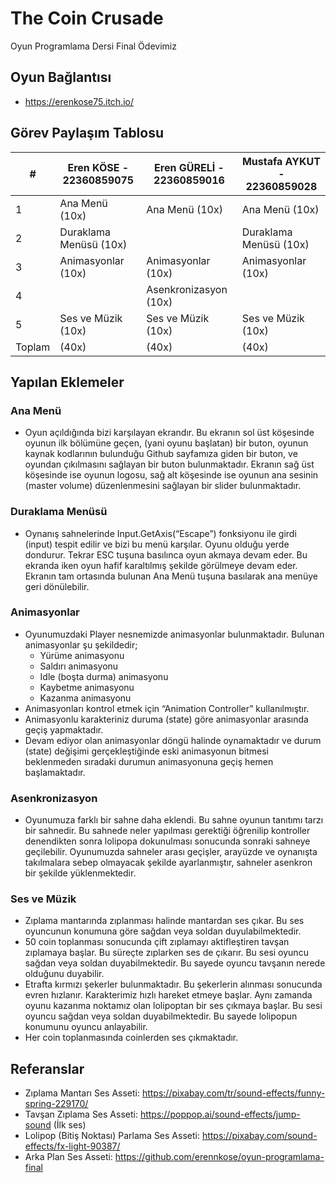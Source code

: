 # The Coin Crusade
Oyun Programlama Dersi Final Ödevimiz

## Oyun Bağlantısı
 -  https://erenkose75.itch.io/
   
## Görev Paylaşım Tablosu
| #      | Eren KÖSE - 22360859075                 | Eren GÜRELİ - 22360859016                 | Mustafa AYKUT - 22360859028                 |
|--------|-----------------------------------------|-------------------------------------------|---------------------------------------------|
| 1      | Ana Menü (10x)                          | Ana Menü (10x)                            | Ana Menü (10x)                              |
| 2      | Duraklama Menüsü (10x)                  |                                           | Duraklama Menüsü (10x)                      |
| 3      | Animasyonlar (10x)                      | Animasyonlar (10x)                        | Animasyonlar (10x)                          |
| 4      |                                         | Asenkronizasyon (10x)                     |                                             |
| 5      | Ses ve Müzik (10x)                      |  Ses ve Müzik (10x)                       | Ses ve Müzik (10x)                          |
| Toplam | (40x)                                   |  (40x)                                    | (40x)                                       |

## Yapılan Eklemeler

### Ana Menü
- Oyun açıldığında bizi karşılayan ekrandır. Bu ekranın sol üst köşesinde oyunun ilk bölümüne geçen, (yani oyunu başlatan) bir buton, oyunun kaynak kodlarının bulunduğu Github sayfamıza giden bir buton, ve oyundan çıkılmasını sağlayan bir buton bulunmaktadır. Ekranın sağ üst köşesinde ise oyunun logosu, sağ alt köşesinde ise oyunun ana sesinin (master volume) düzenlenmesini sağlayan bir slider bulunmaktadır.

### Duraklama Menüsü
- Oynanış sahnelerinde Input.GetAxis(“Escape”) fonksiyonu ile girdi (input) tespit edilir ve bizi bu menü karşılar. Oyunu olduğu yerde dondurur. Tekrar ESC tuşuna basılınca oyun akmaya devam eder. Bu ekranda iken oyun hafif karaltılmış şekilde görülmeye devam eder. Ekranın tam ortasında bulunan Ana Menü tuşuna basılarak ana menüye geri dönülebilir.

### Animasyonlar
- Oyunumuzdaki Player nesnemizde animasyonlar bulunmaktadır. Bulunan animasyonlar şu şekildedir; 
  - Yürüme animasyonu
  - Saldırı animasyonu
  - Idle (boşta durma) animasyonu
  - Kaybetme animasyonu
  - Kazanma animasyonu
- Animasyonları kontrol etmek için “Animation Controller” kullanılmıştır.
- Animasyonlu karakteriniz duruma (state) göre animasyonlar arasında geçiş yapmaktadır.
- Devam ediyor olan animasyonlar döngü halinde oynamaktadır ve durum (state) değişimi gerçekleştiğinde eski animasyonun bitmesi beklenmeden sıradaki durumun animasyonuna geçiş hemen başlamaktadır. 

### Asenkronizasyon
- Oyunumuza farklı bir sahne daha eklendi. Bu sahne oyunun tanıtımı tarzı bir sahnedir. Bu sahnede neler yapılması gerektiği öğrenilip kontroller denendikten sonra lolipopa dokunulması sonucunda sonraki sahneye geçilebilir. Oyunumuzda sahneler arası geçişler, arayüzde ve oynanışta takılmalara sebep olmayacak şekilde ayarlanmıştır, sahneler asenkron bir şekilde yüklenmektedir. 

### Ses ve Müzik
- Zıplama mantarında zıplanması halinde mantardan ses çıkar. Bu ses oyuncunun konumuna göre sağdan veya soldan duyulabilmektedir.
- 50 coin toplanması sonucunda çift zıplamayı aktifleştiren tavşan zıplamaya başlar. Bu süreçte zıplarken ses de çıkarır. Bu sesi oyuncu sağdan veya soldan duyabilmektedir. Bu sayede oyuncu tavşanın nerede olduğunu duyabilir.
- Etrafta kırmızı şekerler bulunmaktadır. Bu şekerlerin alınması sonucunda evren hızlanır. Karakterimiz hızlı hareket etmeye başlar. Aynı zamanda oyunu kazanma noktamız olan lolipoptan bir ses çıkmaya başlar. Bu sesi oyuncu sağdan veya soldan duyabilmektedir. Bu sayede lolipopun konumunu oyuncu anlayabilir.
- Her coin toplanmasında coinlerden ses çıkmaktadır.

## Referanslar
- Zıplama Mantarı Ses Asseti: https://pixabay.com/tr/sound-effects/funny-spring-229170/
- Tavşan Zıplama Ses Asseti: https://poppop.ai/sound-effects/jump-sound (İlk ses)
- Lolipop (Bitiş Noktası) Parlama Ses Asseti: https://pixabay.com/sound-effects/fx-light-90387/
- Arka Plan Ses Asseti: https://github.com/erennkose/oyun-programlama-final
